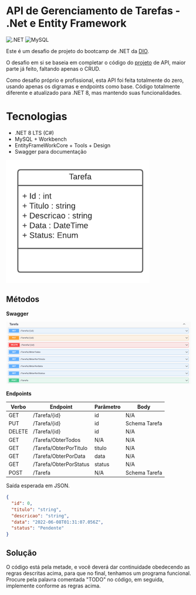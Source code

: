 # API de Gerenciamento de Tarefas - .Net e Entity Framework
![.NET](https://img.shields.io/badge/.NET-8.0-blue)
![MySQL](https://img.shields.io/badge/MySQL-8-orange)

Este é um desafio de projeto do bootcamp de .NET da  [DIO](www.dio.me).

O desafio em si se baseia em completar o código do [projeto](https://github.com/digitalinnovationone/trilha-net-api-desafio/tree/main) de API, maior parte já feito, faltando apenas o CRUD.

Como desafio próprio e profissional, esta API foi feita totalmente do zero, usando apenas os digramas e endpoints como base. Código totalmente diferente e atualizado para .NET 8, mas mantendo suas funcionalidades.

# Tecnologias
- .NET 8 LTS (C#)
- MySQL + Workbench
- EntityFrameWorkCore +  Tools + Design
- Swagger para documentação

![Diagrama da classe Tarefa](assets/diagrama.png)

## Métodos 

**Swagger**


![Métodos Swagger](assets/swagger.png)


**Endpoints**


| Verbo  | Endpoint                | Parâmetro | Body          |
|--------|-------------------------|-----------|---------------|
| GET    | /Tarefa/{id}            | id        | N/A           |
| PUT    | /Tarefa/{id}            | id        | Schema Tarefa |
| DELETE | /Tarefa/{id}            | id        | N/A           |
| GET    | /Tarefa/ObterTodos      | N/A       | N/A           |
| GET    | /Tarefa/ObterPorTitulo  | titulo    | N/A           |
| GET    | /Tarefa/ObterPorData    | data      | N/A           |
| GET    | /Tarefa/ObterPorStatus  | status    | N/A           |
| POST   | /Tarefa                 | N/A       | Schema Tarefa |

Saída esperada em JSON.

```json
{
  "id": 0,
  "titulo": "string",
  "descricao": "string",
  "data": "2022-06-08T01:31:07.056Z",
  "status": "Pendente"
}
```


## Solução
O código está pela metade, e você deverá dar continuidade obedecendo as regras descritas acima, para que no final, tenhamos um programa funcional. Procure pela palavra comentada "TODO" no código, em seguida, implemente conforme as regras acima.